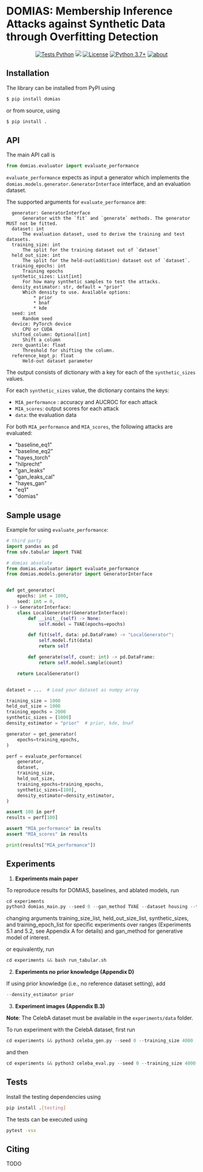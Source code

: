 # DOMIAS: Membership Inference Attacks against Synthetic Data through Overfitting Detection

<div align="center">

[![Tests Python](https://github.com/vanderschaarlab/DOMIAS/actions/workflows/test.yml/badge.svg)](https://github.com/vanderschaarlab/DOMIAS/actions/workflows/test.yml)
[![](https://pepy.tech/badge/domias)](https://pypi.org/project/domias/)
[![License](https://img.shields.io/badge/License-MIT-blue.svg)](https://github.com/vanderschaarlab/DOMIAS/blob/main/LICENSE)
[![Python 3.7+](https://img.shields.io/badge/python-3.7+-blue.svg)](https://www.python.org/downloads/release/python-370/)
[![about](https://img.shields.io/badge/about-The%20van%20der%20Schaar%20Lab-blue)](https://www.vanderschaar-lab.com/)

</div>

## Installation

The library can be installed from PyPI using
```bash
$ pip install domias
```
or from source, using
```bash
$ pip install .
```

## API
The main API call is
```python
from domias.evaluator import evaluate_performance
```

`evaluate_performance` expects as input a generator which implements the `domias.models.generator.GeneratorInterface` interface, and an evaluation dataset.

The supported arguments for `evaluate_performance` are:
```
  generator: GeneratorInterface
      Generator with the `fit` and `generate` methods. The generator MUST not be fitted.
  dataset: int
      The evaluation dataset, used to derive the training and test datasets.
  training_size: int
      The split for the training dataset out of `dataset`
  held_out_size: int
      The split for the held-out(addition) dataset out of `dataset`.
  training_epochs: int
      Training epochs
  synthetic_sizes: List[int]
      For how many synthetic samples to test the attacks.
  density_estimator: str, default = "prior"
      Which density to use. Available options:
          * prior
          * bnaf
          * kde
  seed: int
      Random seed
  device: PyTorch device
      CPU or CUDA
  shifted_column: Optional[int]
      Shift a column
  zero_quantile: float
      Threshold for shifting the column.
  reference_kept_p: float
      Held-out dataset parameter
```

The output consists of dictionary with a key for each of the `synthetic_sizes` values.

For each `synthetic_sizes` value, the dictionary contains the keys:
 - `MIA_performance` : accuracy and AUCROC for each attack
 - `MIA_scores`: output scores for each attack
 - `data`: the evaluation data

 For both `MIA_performance` and `MIA_scores`, the following attacks are evaluated:
 - "baseline_eq1"
 - "baseline_eq2"
 - "hayes_torch"
 - "hilprecht"
 - "gan_leaks"
 - "gan_leaks_cal"
 - "hayes_gan"
 - "eq1"
 - "domias"

## Sample usage

Example for using `evaluate_performance`:
```python
# third party
import pandas as pd
from sdv.tabular import TVAE

# domias absolute
from domias.evaluator import evaluate_performance
from domias.models.generator import GeneratorInterface


def get_generator(
    epochs: int = 1000,
    seed: int = 0,
) -> GeneratorInterface:
    class LocalGenerator(GeneratorInterface):
        def __init__(self) -> None:
            self.model = TVAE(epochs=epochs)

        def fit(self, data: pd.DataFrame) -> "LocalGenerator":
            self.model.fit(data)
            return self

        def generate(self, count: int) -> pd.DataFrame:
            return self.model.sample(count)

    return LocalGenerator()


dataset = ...  # Load your dataset as numpy array

training_size = 1000
held_out_size = 1000
training_epochs = 2000
synthetic_sizes = [1000]
density_estimator = "prior"  # prior, kde, bnaf

generator = get_generator(
    epochs=training_epochs,
)

perf = evaluate_performance(
    generator,
    dataset,
    training_size,
    held_out_size,
    training_epochs=training_epochs,
    synthetic_sizes=[100],
    density_estimator=density_estimator,
)

assert 100 in perf
results = perf[100]

assert "MIA_performance" in results
assert "MIA_scores" in results

print(results["MIA_performance"])
```

## Experiments

1. **Experiments main paper**

To reproduce results for DOMIAS, baselines, and ablated models, run
```python
cd experiments
python3 domias_main.py --seed 0 --gan_method TVAE --dataset housing --training_size_list 30 50 100 300 500 1000 --held_out_size_list 10000 --synthetic_sizes 10000 --training_epoch_list 2000
```
changing arguments training_size_list, held_out_size_list, synthetic_sizes, and training_epoch_list for specific experiments over ranges (Experiments 5.1 and 5.2, see Appendix A for details) and gan_method for generative model of interest.

or equivalently, run
```python
cd experiments && bash run_tabular.sh
```

2. **Experiments no prior knowledge (Appendix D)**

If using prior knowledge (i.e., no reference dataset setting), add
```python
--density_estimator prior
```

3. **Experiment images (Appendix B.3)**

__Note__: The CelebA dataset must be available in the `experiments/data` folder.

To run experiment with the CelebA dataset, first run
```python
cd experiments && python3 celeba_gen.py --seed 0 --training_size 4000
```
and then
```python
cd experiments && python3 celeba_eval.py --seed 0 --training_size 4000
```
## Tests

Install the testing dependencies using
```bash
pip install .[testing]
```
The tests can be executed using
```bash
pytest -vsx
```
## Citing

TODO

